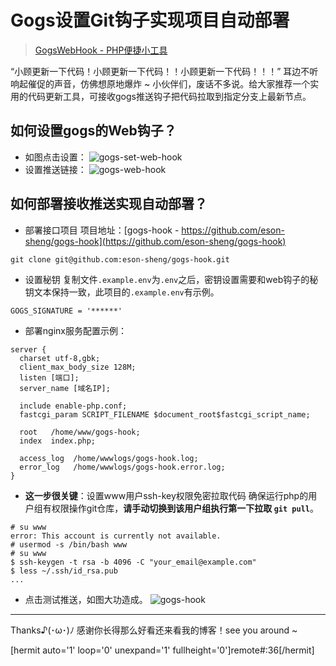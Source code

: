 # Gogs设置Git钩子实现项目自动部署
> [GogsWebHook - PHP便捷小工具](https://github.com/eson-sheng/gogs-hook)

“小顾更新一下代码！小顾更新一下代码！！小顾更新一下代码！！！” 
耳边不听响起催促的声音，仿佛想原地爆炸 ~ 
小伙伴们，废话不多说。给大家推荐一个实用的代码更新工具，可接收gogs推送钩子把代码拉取到指定分支上最新节点。

## 如何设置gogs的Web钩子？
- 如图点击设置：
![gogs-set-web-hook](https://api.eson.site/oss/?path=blogUploads/2021/02/b24700240975f16fa7ddbac1b23d7b74.png)
- 设置推送链接：
![gogs-web-hook](https://api.eson.site/oss/?path=blogUploads/2021/02/066cb11cb471d3ed8984c53e8653bb6d.png)

## 如何部署接收推送实现自动部署？

- 部署接口项目
项目地址：[gogs-hook - https://github.com/eson-sheng/gogs-hook](https://github.com/eson-sheng/gogs-hook)

```
git clone git@github.com:eson-sheng/gogs-hook.git
```

- 设置秘钥
复制文件`.example.env`为`.env`之后，密钥设置需要和web钩子的秘钥文本保持一致，此项目的`.example.env`有示例。

```
GOGS_SIGNATURE = '******'
```

- 部署nginx服务配置示例： 

```
server {
  charset utf-8,gbk;
  client_max_body_size 128M;
  listen [端口];
  server_name [域名IP];

  include enable-php.conf;
  fastcgi_param SCRIPT_FILENAME $document_root$fastcgi_script_name;

  root   /home/www/gogs-hook;
  index  index.php;

  access_log  /home/wwwlogs/gogs-hook.log;
  error_log   /home/wwwlogs/gogs-hook.error.log;
}
```

- **这一步很关键**：设置www用户ssh-key权限免密拉取代码
确保运行php的用户组有权限操作git仓库，**请手动切换到该用户组执行第一下拉取 `git pull`**。

```
# su www
error: This account is currently not available.
# usermod -s /bin/bash www
# su www
$ ssh-keygen -t rsa -b 4096 -C "your_email@example.com" 
$ less ~/.ssh/id_rsa.pub
...
```

- 点击测试推送，如图大功造成。
![gogs-hook](https://api.eson.site/oss/?path=blogUploads/2021/02/79f33e550acc5ea9afce6e97a83287ed.png)

------

Thanks♪(･ω･)ﾉ 感谢你长得那么好看还来看我的博客！see you around ~

[hermit auto='1' loop='0' unexpand='1' fullheight='0']remote#:36[/hermit]